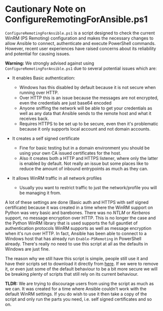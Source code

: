 # Cautionary Note on ConfigureRemotingForAnsible.ps1
`ConfigureRemotingForAnsible.ps1` is a script designed to check the current WinRM (PS Remoting) configuration and makes the necessary changes to allow Ansible to connect, authenticate and execute PowerShell commands. However, recent user experiences have raised concerns about its reliability and potential for causing issues.


**Warning:**
We strongly advised against using `ConfigureRemotingForAnsible.ps1` due to several potential issues which are:

* It enables Basic authentication:

    * Windows has this disabled by default because it is not secure when running over HTTP.
    * Over HTTP this is an issue because the messages are not encrypted, even the credentials are just base64 encoded
    * Anyone sniffing the network will be able to get your credentials as well as any data that Ansible sends to the remote host and what it receives back.
    * Requires HTTPS to be set up to be secure, even then it's problematic because it only supports local account and not domain accounts.
* It creates a self signed certificate
    * Fine for basic testing but in a domain environment you should be using your own CA issued certificates for the host.
    * Also it creates both a HTTP and HTTPS listener, where only the latter is enabled by default. Not really an issue but some places like to reduce the amount of inbound entrypoints as much as they can.
* It allows WinRM traffic in all network profiles
    * Usually you want to restrict traffic to just the network/profile you will be managing it from.

A lot of these settings are done (Basic auth and HTTPS with self signed certificate) because it was created in a time where the WinRM support on Python was very basic and barebones. There was no *NTLM* or *Kerberos* support, no message encryption over HTTP. This is no longer the case and the Python WinRM library that is used supports the full gauntlet of authentication protocols WinRM supports as well as message encryption when it's run over HTTP. In fact, Ansible has been able to connect to a Windows host that has already run `Enable-PSRemoting` in PowerShell already. There's really no need to use this script at all as the defaults in Windows are just fine.

The reason why we still have this script is simple, people still use it and have their scripts set to download it directly from [here](https://github.com/ansible/ansible/blob/devel/examples/scripts/ConfigureRemotingForAnsible.ps1). If we were to remove it, or even just some of the default behaviour to be a bit more secure we will be breaking plenty of scripts that still rely on its current behaviour.

**TLDR:** We are trying to discourage users from using the script as much as we can. It was created for a time where Ansible couldn't work with the default WinRM settings. If you do wish to use it then take a copy of the script and only run the parts you need, i.e. self signed certificates and so on.


